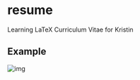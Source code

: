 # resume

Learning LaTeX
Curriculum Vitae for Kristin

## Example
![img](https://user-images.githubusercontent.com/54964587/213348303-32ae3c5e-2fdf-4e7e-8338-2566bb4ae409.png)
